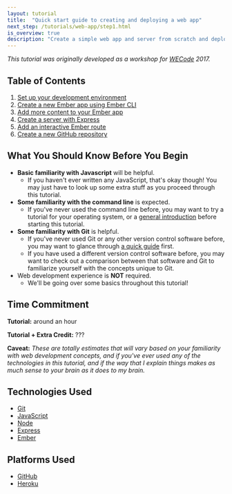 ```yaml
---
layout: tutorial
title:  "Quick start guide to creating and deploying a web app"
next_step: /tutorials/web-app/step1.html
is_overview: true
description: "Create a simple web app and server from scratch and deploy to Heroku in an hour. Write all application code in a single language (JavaScript), with Ember in the client and Node with Express in the server. Familiarize yourself with command line tools to create, build, and manage your application."
---
```


*This tutorial was originally developed as a workshop for [WECode](http://www.wecodeharvard.com/) 2017.*

## Table of Contents

1. [Set up your development environment](step1.html)
2. [Create a new Ember app using Ember CLI](step2.html)
3. [Add more content to your Ember app](step3.html)
4. [Create a server with Express](step4.html)
5. [Add an interactive Ember route](step5.html)
6. [Create a new GitHub repository](step6.html)

## What You Should Know Before You Begin

- **Basic familiarity with Javascript** will be helpful.
    + If you haven't ever written any JavaScript, that's okay though! You may just have to look up some extra stuff as you proceed through this tutorial.
- **Some familiarity with the command line** is expected.
    + If you've never used the command line before, you may want to try a tutorial for your operating system, or a [general introduction](https://www.davidbaumgold.com/tutorials/command-line/) before starting this tutorial.
- **Some familiarity with Git** is helpful. 
    + If you've never used Git or any other version control software before, you may want to glance through [a quick guide](http://rogerdudler.github.io/git-guide/) first.
    + If you have used a different version control software before, you may want to check out a comparison between that software and Git to familiarize yourself with the concepts unique to Git.
- Web development experience is **NOT** required.
    + We'll be going over some basics throughout this tutorial!

## Time Commitment

**Tutorial:** around an hour

**Tutorial + Extra Credit:** ??? 

**Caveat:** *These are totally estimates that will vary based on your familiarity with web development concepts, and if you've ever used any of the technologies in this tutorial, and if the way that I explain things makes as much sense to your brain as it does to my brain.*

## Technologies Used
* [Git](https://git-scm.com/)
* [JavaScript](https://www.javascript.com/)
* [Node](https://nodejs.org)
* [Express](http://expressjs.com/)
* [Ember](http://emberjs.com/)

## Platforms Used
* [GitHub](https://github.com/)
* [Heroku](https://heroku.com)
